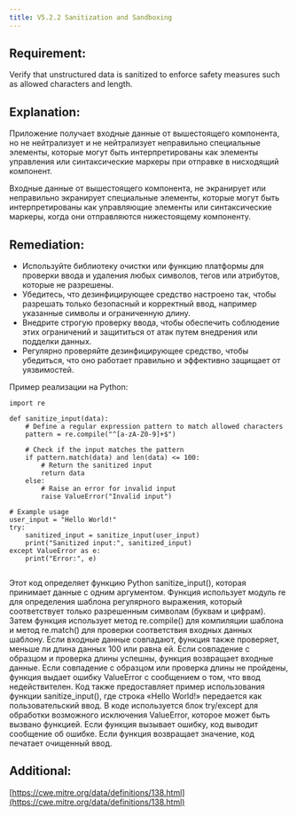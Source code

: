 ```yaml
---
title: V5.2.2 Sanitization and Sandboxing
---
```




## Requirement:

Verify that unstructured data is sanitized to enforce safety measures such as allowed characters and length.

## Explanation:

Приложение получает входные данные от вышестоящего компонента, но не нейтрализует и не нейтрализует неправильно специальные элементы, которые могут быть интерпретированы как элементы управления или синтаксические маркеры при отправке в нисходящий компонент.

Входные данные от вышестоящего компонента, не экранирует или неправильно экранирует специальные элементы, которые могут быть интерпретированы как управляющие элементы или синтаксические маркеры, когда они отправляются нижестоящему компоненту.

## Remediation:

- Используйте библиотеку очистки или функцию платформы для проверки ввода и удаления любых символов, тегов или атрибутов, которые не разрешены. 
- Убедитесь, что дезинфицирующее средство настроено так, чтобы разрешать только безопасный и корректный ввод, например указанные символы и ограниченную длину. 
- Внедрите строгую проверку ввода, чтобы обеспечить соблюдение этих ограничений и защититься от атак путем внедрения или подделки данных. 
- Регулярно проверяйте дезинфицирующее средство, чтобы убедиться, что оно работает правильно и эффективно защищает от уязвимостей.


Пример реализации на Python:


```
import re

def sanitize_input(data):
    # Define a regular expression pattern to match allowed characters
    pattern = re.compile("^[a-zA-Z0-9]+$")
    
    # Check if the input matches the pattern
    if pattern.match(data) and len(data) <= 100:
        # Return the sanitized input
        return data
    else:
        # Raise an error for invalid input
        raise ValueError("Invalid input")

# Example usage
user_input = "Hello World!"
try:
    sanitized_input = sanitize_input(user_input)
    print("Sanitized input:", sanitized_input)
except ValueError as e:
    print("Error:", e)


```


Этот код определяет функцию Python sanitize_input(), которая принимает данные с одним аргументом. Функция использует модуль re для определения шаблона регулярного выражения, который соответствует только разрешенным символам (буквам и цифрам). Затем функция использует метод re.compile() для компиляции шаблона и метод re.match() для проверки соответствия входных данных шаблону. Если входные данные совпадают, функция также проверяет, меньше ли длина данных 100 или равна ей. Если совпадение с образцом и проверка длины успешны, функция возвращает входные данные. Если совпадение с образцом или проверка длины не пройдены, функция выдает ошибку ValueError с сообщением о том, что ввод недействителен. Код также предоставляет пример использования функции sanitize_input(), где строка «Hello World!» передается как пользовательский ввод. В коде используется блок try/except для обработки возможного исключения ValueError, которое может быть вызвано функцией. Если функция вызывает ошибку, код выводит сообщение об ошибке. Если функция возвращает значение, код печатает очищенный ввод.

## Additional:




[https://cwe.mitre.org/data/definitions/138.html](https://cwe.mitre.org/data/definitions/138.html)




